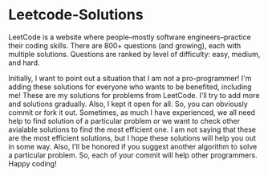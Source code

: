 # Leetcode-Solutions

LeetCode is a website where people–mostly software engineers–practice their coding skills. There are 800+ questions (and growing), each with multiple solutions. Questions are ranked by level of difficulty: easy, medium, and hard.

Initially, I want to point out a situation that I am not a pro-programmer! I'm adding these solutions for everyone who wants to be benefited, including me! These are my solutions for problems from LeetCode. I'll try to add more and solutions gradually. Also, I kept it open for all. So, you can obviously commit or fork it out. Sometimes, as much I have experienced, we all need help to find solution of a particular problem or we want to check other avialable solutions to find the most efficient one. I am not saying that these are the most efficient solutions, but I hope these solutions will help you out in some way. Also, I'll be honored if you suggest another algorithm to solve a particular problem. So, each of your commit will help other programmers. Happy coding!

